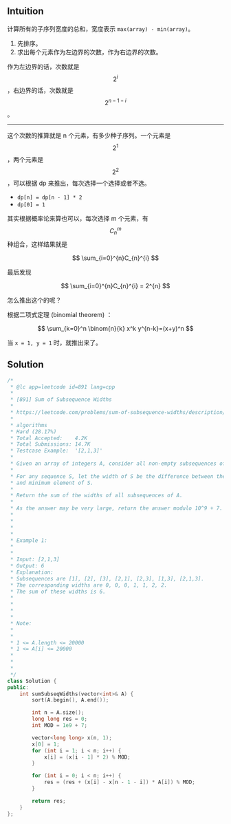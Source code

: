 ## Intuition

计算所有的子序列宽度的总和，宽度表示 `max(array) - min(array)`。

1. 先排序。
2. 求出每个元素作为左边界的次数，作为右边界的次数。

作为左边界的话，次数就是 $$2^{i}$$，右边界的话，次数就是 $$2^{n - 1 - i}$$。

----

这个次数的推算就是 n 个元素，有多少种子序列。一个元素是 $$2^{1}$$，两个元素是 $$2^{2}$$，可以根据 dp 来推出，每次选择一个选择或者不选。

- `dp[n] = dp[n - 1] * 2`
- `dp[0] = 1`

其实根据概率论来算也可以，每次选择 m 个元素，有 $$C_{n}^{m}$$ 种组合，这样结果就是

$$
\sum_{i=0}^{n}C_{n}^{i}
$$

最后发现

$$
\sum_{i=0}^{n}C_{n}^{i} = 2^{n}
$$

怎么推出这个的呢？

根据二项式定理 (binomial theorem) ：

$$
\sum_{k=0}^n \binom{n}{k} x^k y^{n-k}=(x+y)^n
$$

当 `x = 1, y = 1` 时，就推出来了。


## Solution

```cpp
/*
 * @lc app=leetcode id=891 lang=cpp
 *
 * [891] Sum of Subsequence Widths
 *
 * https://leetcode.com/problems/sum-of-subsequence-widths/description/
 *
 * algorithms
 * Hard (28.17%)
 * Total Accepted:    4.2K
 * Total Submissions: 14.7K
 * Testcase Example:  '[2,1,3]'
 *
 * Given an array of integers A, consider all non-empty subsequences of A.
 *
 * For any sequence S, let the width of S be the difference between the maximum
 * and minimum element of S.
 *
 * Return the sum of the widths of all subsequences of A. 
 *
 * As the answer may be very large, return the answer modulo 10^9 + 7.
 *
 *
 *
 *
 * Example 1:
 *
 *
 * Input: [2,1,3]
 * Output: 6
 * Explanation:
 * Subsequences are [1], [2], [3], [2,1], [2,3], [1,3], [2,1,3].
 * The corresponding widths are 0, 0, 0, 1, 1, 2, 2.
 * The sum of these widths is 6.
 *
 *
 *
 *
 * Note:
 *
 *
 * 1 <= A.length <= 20000
 * 1 <= A[i] <= 20000
 *
 *
 *
 */
class Solution {
public:
    int sumSubseqWidths(vector<int>& A) {
        sort(A.begin(), A.end());

        int n = A.size();
        long long res = 0;
        int MOD = 1e9 + 7;

        vector<long long> x(n, 1);
        x[0] = 1;
        for (int i = 1; i < n; i++) {
            x[i] = (x[i - 1] * 2) % MOD;
        }

        for (int i = 0; i < n; i++) {
            res = (res + (x[i] - x[n - 1 - i]) * A[i]) % MOD;
        }

        return res;
    }
};


```